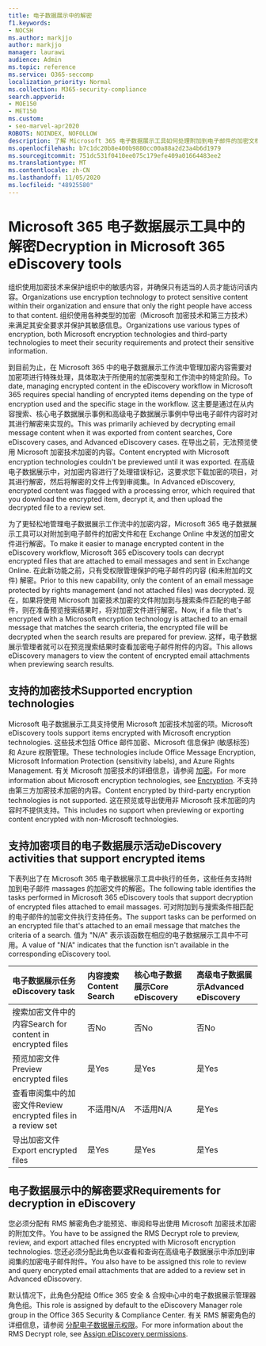 ```yaml
---
title: 电子数据展示中的解密
f1.keywords:
- NOCSH
ms.author: markjjo
author: markjjo
manager: laurawi
audience: Admin
ms.topic: reference
ms.service: O365-seccomp
localization_priority: Normal
ms.collection: M365-security-compliance
search.appverid:
- MOE150
- MET150
ms.custom:
- seo-marvel-apr2020
ROBOTS: NOINDEX, NOFOLLOW
description: 了解 Microsoft 365 电子数据展示工具如何处理附加到电子邮件的加密文档。
ms.openlocfilehash: b7c1dc20b8e400b9880cc00a88a2d23a4b6d1979
ms.sourcegitcommit: 751dc531f0410ee075c179efe409a01664483ee2
ms.translationtype: MT
ms.contentlocale: zh-CN
ms.lasthandoff: 11/05/2020
ms.locfileid: "48925580"
---
```

# <a name="decryption-in-microsoft-365-ediscovery-tools"></a><span data-ttu-id="3785a-103">Microsoft 365 电子数据展示工具中的解密</span><span class="sxs-lookup"><span data-stu-id="3785a-103">Decryption in Microsoft 365 eDiscovery tools</span></span>

<span data-ttu-id="3785a-104">组织使用加密技术来保护组织中的敏感内容，并确保只有适当的人员才能访问该内容。</span><span class="sxs-lookup"><span data-stu-id="3785a-104">Organizations use encryption technology to protect sensitive content within their organization and ensure that only the right people have access to that content.</span></span> <span data-ttu-id="3785a-105">组织使用各种类型的加密（Microsoft 加密技术和第三方技术）来满足其安全要求并保护其敏感信息。</span><span class="sxs-lookup"><span data-stu-id="3785a-105">Organizations use various types of encryption, both Microsoft encryption technologies and third-party technologies to meet their security requirements and protect their sensitive information.</span></span>

<span data-ttu-id="3785a-106">到目前为止，在 Microsoft 365 中的电子数据展示工作流中管理加密内容需要对加密项进行特殊处理，具体取决于所使用的加密类型和工作流中的特定阶段。</span><span class="sxs-lookup"><span data-stu-id="3785a-106">To date, managing encrypted content in the eDiscovery workflow in Microsoft 365 requires special handling of encrypted items depending on the type of encryption used and the specific stage in the workflow.</span></span> <span data-ttu-id="3785a-107">这主要是通过在从内容搜索、核心电子数据展示事例和高级电子数据展示事例中导出电子邮件内容时对其进行解密来实现的。</span><span class="sxs-lookup"><span data-stu-id="3785a-107">This was primarily achieved by decrypting email message content when it was exported from content searches, Core eDiscovery cases, and Advanced eDiscovery cases.</span></span> <span data-ttu-id="3785a-108">在导出之前，无法预览使用 Microsoft 加密技术加密的内容。</span><span class="sxs-lookup"><span data-stu-id="3785a-108">Content encrypted with Microsoft encryption technologies couldn't be previewed until it was exported.</span></span> <span data-ttu-id="3785a-109">在高级电子数据展示中，对加密内容进行了处理错误标记，这要求您下载加密的项目，对其进行解密，然后将解密的文件上传到审阅集。</span><span class="sxs-lookup"><span data-stu-id="3785a-109">In Advanced eDiscovery, encrypted content was flagged with a processing error, which required that you download the encrypted item, decrypt it, and then upload the decrypted file to a review set.</span></span>

<span data-ttu-id="3785a-110">为了更轻松地管理电子数据展示工作流中的加密内容，Microsoft 365 电子数据展示工具可以对附加到电子邮件的加密文件和在 Exchange Online 中发送的加密文件进行解密。</span><span class="sxs-lookup"><span data-stu-id="3785a-110">To make it easier to manage encrypted content in the eDiscovery workflow, Microsoft 365 eDiscovery tools can decrypt encrypted files that are attached to email messages and sent in Exchange Online.</span></span> <span data-ttu-id="3785a-111">在此新功能之前，只有受权限管理保护的电子邮件的内容 (和未附加的文件) 解密。</span><span class="sxs-lookup"><span data-stu-id="3785a-111">Prior to this new capability, only the content of an email message protected by rights management (and not attached files) was decrypted.</span></span> <span data-ttu-id="3785a-112">现在，如果将使用 Microsoft 加密技术加密的文件附加到与搜索条件匹配的电子邮件，则在准备预览搜索结果时，将对加密文件进行解密。</span><span class="sxs-lookup"><span data-stu-id="3785a-112">Now, if a file that's encrypted with a Microsoft encryption technology is attached to an email message that matches the search criteria, the encrypted file will be decrypted when the search results are prepared for preview.</span></span> <span data-ttu-id="3785a-113">这样，电子数据展示管理者就可以在预览搜索结果时查看加密电子邮件附件的内容。</span><span class="sxs-lookup"><span data-stu-id="3785a-113">This allows eDiscovery managers to view the content of encrypted email attachments when previewing search results.</span></span>

## <a name="supported-encryption-technologies"></a><span data-ttu-id="3785a-114">支持的加密技术</span><span class="sxs-lookup"><span data-stu-id="3785a-114">Supported encryption technologies</span></span>

<span data-ttu-id="3785a-115">Microsoft 电子数据展示工具支持使用 Microsoft 加密技术加密的项。</span><span class="sxs-lookup"><span data-stu-id="3785a-115">Microsoft eDiscovery tools support items encrypted with Microsoft encryption technologies.</span></span> <span data-ttu-id="3785a-116">这些技术包括 Office 邮件加密、Microsoft 信息保护 (敏感标签) 和 Azure 权限管理。</span><span class="sxs-lookup"><span data-stu-id="3785a-116">These technologies include Office Message Encryption, Microsoft Information Protection (sensitivity labels), and Azure Rights Management.</span></span> <span data-ttu-id="3785a-117">有关 Microsoft 加密技术的详细信息，请参阅 [加密](encryption.md)。</span><span class="sxs-lookup"><span data-stu-id="3785a-117">For more information about Microsoft encryption technologies, see [Encryption](encryption.md).</span></span> <span data-ttu-id="3785a-118">不支持由第三方加密技术加密的内容。</span><span class="sxs-lookup"><span data-stu-id="3785a-118">Content encrypted by third-party encryption technologies is not supported.</span></span> <span data-ttu-id="3785a-119">这在预览或导出使用非 Microsoft 技术加密的内容时不提供支持。</span><span class="sxs-lookup"><span data-stu-id="3785a-119">This includes no support when previewing or exporting content encrypted with non-Microsoft technologies.</span></span>

## <a name="ediscovery-activities-that-support-encrypted-items"></a><span data-ttu-id="3785a-120">支持加密项目的电子数据展示活动</span><span class="sxs-lookup"><span data-stu-id="3785a-120">eDiscovery activities that support encrypted items</span></span>

<span data-ttu-id="3785a-121">下表列出了在 Microsoft 365 电子数据展示工具中执行的任务，这些任务支持附加到电子邮件 massages 的加密文件的解密。</span><span class="sxs-lookup"><span data-stu-id="3785a-121">The following table identifies the tasks performed in Microsoft 365 eDiscovery tools that support decryption of encrypted files attached to email massages.</span></span> <span data-ttu-id="3785a-122">可对附加到与搜索条件相匹配的电子邮件的加密文件执行支持任务。</span><span class="sxs-lookup"><span data-stu-id="3785a-122">The support tasks can be performed on an encrypted file that's attached to an email message that matches the criteria of a search.</span></span> <span data-ttu-id="3785a-123">值为 "N/A" 表示该函数在相应的电子数据展示工具中不可用。</span><span class="sxs-lookup"><span data-stu-id="3785a-123">A value of "N/A" indicates that the function isn't available in the corresponding eDiscovery tool.</span></span>

|<span data-ttu-id="3785a-124">电子数据展示任务</span><span class="sxs-lookup"><span data-stu-id="3785a-124">eDiscovery task</span></span>  |<span data-ttu-id="3785a-125">内容搜索</span><span class="sxs-lookup"><span data-stu-id="3785a-125">Content Search</span></span>  |<span data-ttu-id="3785a-126">核心电子数据展示</span><span class="sxs-lookup"><span data-stu-id="3785a-126">Core eDiscovery</span></span>  |<span data-ttu-id="3785a-127">高级电子数据展示</span><span class="sxs-lookup"><span data-stu-id="3785a-127">Advanced eDiscovery</span></span>  |
|:---------|:---------|:---------|:---------|
|<span data-ttu-id="3785a-128">搜索加密文件中的内容</span><span class="sxs-lookup"><span data-stu-id="3785a-128">Search for content in encrypted files</span></span>     |<span data-ttu-id="3785a-129">否</span><span class="sxs-lookup"><span data-stu-id="3785a-129">No</span></span>      |<span data-ttu-id="3785a-130">否</span><span class="sxs-lookup"><span data-stu-id="3785a-130">No</span></span>      |<span data-ttu-id="3785a-131">否</span><span class="sxs-lookup"><span data-stu-id="3785a-131">No</span></span>      |
|<span data-ttu-id="3785a-132">预览加密文件</span><span class="sxs-lookup"><span data-stu-id="3785a-132">Preview encrypted files</span></span>     |<span data-ttu-id="3785a-133">是</span><span class="sxs-lookup"><span data-stu-id="3785a-133">Yes</span></span>      |<span data-ttu-id="3785a-134">是</span><span class="sxs-lookup"><span data-stu-id="3785a-134">Yes</span></span>     |<span data-ttu-id="3785a-135">是</span><span class="sxs-lookup"><span data-stu-id="3785a-135">Yes</span></span>       |
|<span data-ttu-id="3785a-136">查看审阅集中的加密文件</span><span class="sxs-lookup"><span data-stu-id="3785a-136">Review encrypted files in a review set</span></span>    |<span data-ttu-id="3785a-137">不适用</span><span class="sxs-lookup"><span data-stu-id="3785a-137">N/A</span></span>      |<span data-ttu-id="3785a-138">不适用</span><span class="sxs-lookup"><span data-stu-id="3785a-138">N/A</span></span>        | <span data-ttu-id="3785a-139">是</span><span class="sxs-lookup"><span data-stu-id="3785a-139">Yes</span></span>        |
|<span data-ttu-id="3785a-140">导出加密文件</span><span class="sxs-lookup"><span data-stu-id="3785a-140">Export encrypted files</span></span>    |<span data-ttu-id="3785a-141">是</span><span class="sxs-lookup"><span data-stu-id="3785a-141">Yes</span></span>       |<span data-ttu-id="3785a-142">是</span><span class="sxs-lookup"><span data-stu-id="3785a-142">Yes</span></span>  |<span data-ttu-id="3785a-143">是</span><span class="sxs-lookup"><span data-stu-id="3785a-143">Yes</span></span>    |

## <a name="requirements-for-decryption-in-ediscovery"></a><span data-ttu-id="3785a-144">电子数据展示中的解密要求</span><span class="sxs-lookup"><span data-stu-id="3785a-144">Requirements for decryption in eDiscovery</span></span>

<span data-ttu-id="3785a-145">您必须分配有 RMS 解密角色才能预览、审阅和导出使用 Microsoft 加密技术加密的附加文件。</span><span class="sxs-lookup"><span data-stu-id="3785a-145">You have to be assigned the RMS Decrypt role to preview, review, and export attached files encrypted with Microsoft encryption technologies.</span></span> <span data-ttu-id="3785a-146">您还必须分配此角色以查看和查询在高级电子数据展示中添加到审阅集的加密电子邮件附件。</span><span class="sxs-lookup"><span data-stu-id="3785a-146">You also have to be assigned this role to review and query encrypted email attachments that are added to a review set in Advanced eDiscovery.</span></span>

<span data-ttu-id="3785a-147">默认情况下，此角色分配给 Office 365 安全 & 合规中心中的电子数据展示管理器角色组。</span><span class="sxs-lookup"><span data-stu-id="3785a-147">This role is assigned by default to the eDiscovery Manager role group in the Office 365 Security & Compliance Center.</span></span> <span data-ttu-id="3785a-148">有关 RMS 解密角色的详细信息，请参阅 [分配电子数据展示权限](assign-ediscovery-permissions.md#rms-decrypt)。</span><span class="sxs-lookup"><span data-stu-id="3785a-148">For more information about the RMS Decrypt role, see [Assign eDiscovery permissions](assign-ediscovery-permissions.md#rms-decrypt).</span></span>
